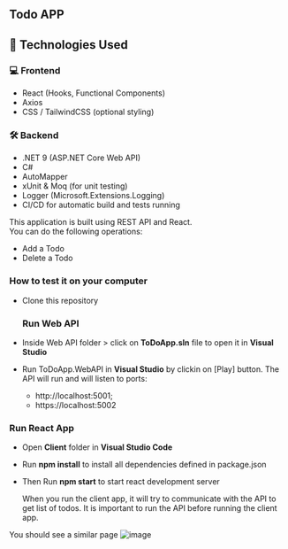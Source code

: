 ## Todo APP ##

## 🧰 Technologies Used

### 💻 Frontend
- React (Hooks, Functional Components)
- Axios
- CSS / TailwindCSS (optional styling)

### 🛠️ Backend
- .NET 9 (ASP.NET Core Web API)
- C#
- AutoMapper
- xUnit & Moq (for unit testing)
- Logger (Microsoft.Extensions.Logging)
- CI/CD for automatic build and tests running 

This application is built using REST API and React. <br/>
You can do the following operations:
* Add a Todo
* Delete a Todo

### How to test it on your computer ###
* Clone this repository

  ### Run Web API ###
* Inside Web API folder > click on **ToDoApp.sln** file to open it in **Visual Studio**
* Run ToDoApp.WebAPI in **Visual Studio** by clickin on [Play] button.
  The API will run and will listen to ports:
  * http://localhost:5001;
  * https://localhost:5002

### Run React App ###
* Open **Client** folder in **Visual Studio Code**
* Run **npm install** to install all dependencies defined in package.json
* Then Run **npm start** to start react development server


  When you run the client app, it will try to communicate with the API to get list of todos. It is important to run the API before running the client app.

You should see a similar page
![image](https://github.com/user-attachments/assets/3a03446d-e585-4de1-954c-1ec4b50e72ba)
